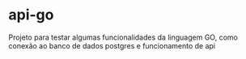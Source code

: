 # api-go
Projeto para testar algumas funcionalidades da linguagem GO, como conexão ao banco de dados postgres e funcionamento de api
